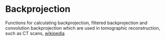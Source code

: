 # Backprojection

Functions for calculating backprojection, filtered backprojection and convolution backprojection which
are used in tomographic reconstruction, such as CT scans, 
[wikipedia](https://en.wikipedia.org/wiki/Tomographic_reconstruction)
